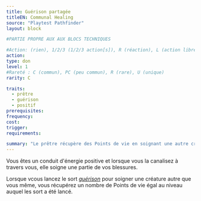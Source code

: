 ```yaml
---
title: Guérison partagée
titleEN: Communal Healing
source: "Playtest Pathfinder"
layout: block

#PARTIE PROPRE AUX AUX BLOCS TECHNIQUES

#Action: (rien), 1/2/3 (1/2/3 action[s]), R (réaction), L (action libre)
action: 
type: don
level: 1
#Rareté : C (commun), PC (peu commun), R (rare), U (unique)
rarity: C

traits:
  - prêtre
  - guérison
  - positif
prerequisites: 
frequency: 
cost:
trigger: 
requirements:

summary: "Le prêtre récupère des Points de vie en soignant une autre créature."
---
```


Vous êtes un conduit d'énergie positive et lorsque vous la canalisez à travers vous, elle soigne une partie de vos blessures.

Lorsque vcous lancez le sort [*guérison*](/sorts/guérison.html) pour soigner une créature autre que vous même, vous récupérez un nombre de Points de vie égal au niveau auquel les sort a été lancé.
